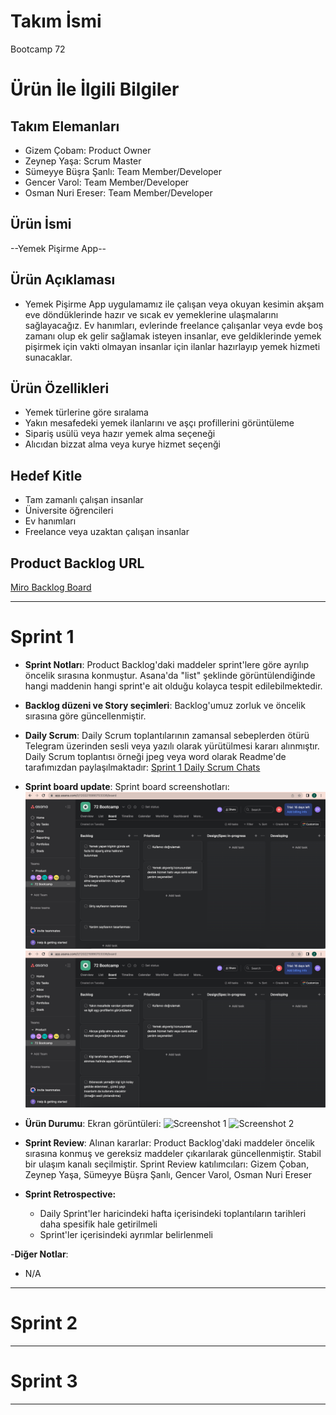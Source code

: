 # **Takım İsmi**

Bootcamp 72

# Ürün İle İlgili Bilgiler

## Takım Elemanları

- Gizem Çobam: Product Owner
- Zeynep Yaşa: Scrum Master
- Sümeyye Büşra Şanlı: Team Member/Developer
- Gencer Varol: Team Member/Developer
- Osman Nuri Ereser: Team Member/Developer

## Ürün İsmi

--Yemek Pişirme App--

## Ürün Açıklaması

- Yemek Pişirme App uygulamamız ile çalışan veya okuyan kesimin akşam eve döndüklerinde hazır ve sıcak ev yemeklerine ulaşmalarını sağlayacağız. Ev hanımları, evlerinde freelance çalışanlar veya evde boş zamanı olup ek gelir sağlamak isteyen insanlar, eve geldiklerinde yemek pişirmek için vakti olmayan insanlar için ilanlar hazırlayıp yemek hizmeti sunacaklar.

## Ürün Özellikleri

- Yemek türlerine göre sıralama
- Yakın mesafedeki yemek ilanlarını ve aşçı profillerini görüntüleme
- Sipariş usülü veya hazır yemek alma seçeneği
- Alıcıdan bizzat alma veya kurye hizmet seçenği

## Hedef Kitle

- Tam zamanlı çalışan insanlar
- Üniversite öğrencileri
- Ev hanımları
- Freelance veya uzaktan çalışan insanlar

## Product Backlog URL

[Miro Backlog Board](https://app.asana.com/0/1202215990703336/board)

---

# Sprint 1

- **Sprint Notları**: Product Backlog'daki maddeler sprint'lere göre ayrılıp öncelik sırasına konmuştur. Asana'da "list" şeklinde görüntülendiğinde hangi maddenin hangi sprint'e ait olduğu kolayca tespit edilebilmektedir.

- **Backlog düzeni ve Story seçimleri**: Backlog'umuz zorluk ve öncelik sırasına göre güncellenmiştir.

- **Daily Scrum**: Daily Scrum toplantılarının zamansal sebeplerden ötürü Telegram üzerinden sesli veya yazılı olarak yürütülmesi kararı alınmıştır. Daily Scrum toplantısı örneği jpeg veya word olarak Readme'de tarafımızdan paylaşılmaktadır: [Sprint 1 Daily Scrum Chats](https://github.com/gizemcobannnn/flutter_72/blob/f35337f3c7bbdb31270958c4318c5e434bfc7fe4/Bootcamp72Scrum-main/ProjectManagement/Sprint1Documents/dailyscrummeeting2.PNG)

- **Sprint board update**: Sprint board screenshotları: 
![Backlog 1](https://github.com/gizemcobannnn/flutter_72/blob/ea16b145ac61e9ed178564db54f0e2ab64597f8c/Bootcamp72Scrum-main/ProjectManagement/Sprint1Documents/productbacklog1.png) 
![Backlog 2](https://github.com/gizemcobannnn/flutter_72/blob/ea16b145ac61e9ed178564db54f0e2ab64597f8c/Bootcamp72Scrum-main/ProjectManagement/Sprint1Documents/productbacklog2.png) 

- **Ürün Durumu**: Ekran görüntüleri:
  ![Screenshot 1]()
  ![Screenshot 2]()

- **Sprint Review**: 
Alınan kararlar: Product Backlog'daki maddeler öncelik sırasına konmuş ve gereksiz maddeler çıkarılarak güncellenmiştir. Stabil bir ulaşım kanalı seçilmiştir.  Sprint Review katılımcıları: Gizem Çoban, Zeynep Yaşa, Sümeyye Büşra Şanlı, Gencer Varol, Osman Nuri Ereser

- **Sprint Retrospective:**
  - Daily Sprint'ler haricindeki hafta içerisindeki toplantıların tarihleri daha spesifik hale getirilmeli
  - Sprint'ler içerisindeki ayrımlar belirlenmeli

-**Diğer Notlar**:
- N/A

---

# Sprint 2


---

# Sprint 3

---
